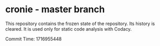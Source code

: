 # cronie - master branch

This repository contains the frozen state of the repository.
Its history is cleared. It is used only for static code
analysis with Codacy.

Commit Time: 1716955448